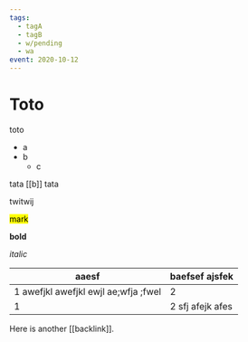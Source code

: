 ```yaml
---
tags:
  - tagA
  - tagB
  - w/pending
  - wa
event: 2020-10-12
---
```


# Toto

toto

- a
- b
  - c

tata [[b]] tata

twitwij

<mark>mark</mark>

**bold**

_italic_

| aaesf                                | baefsef ajsfek   |
| ------------------------------------ | ---------------- |
| 1 awefjkl awefjkl ewjl ae;wfja ;fwel | 2                |
| 1                                    | 2 sfj afejk afes |

Here is another [[backlink]].

